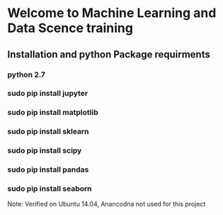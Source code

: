 # Welcome to Machine Learning and Data Scence training

## Installation and python Package requirments 
### python 2.7
### sudo pip install jupyter
### sudo pip install matplotlib
### sudo pip install sklearn
### sudo pip install scipy
### sudo pip install pandas
### sudo pip install seaborn

Note: Verified on Ubuntu 14.04, Anancodna not used for this project

